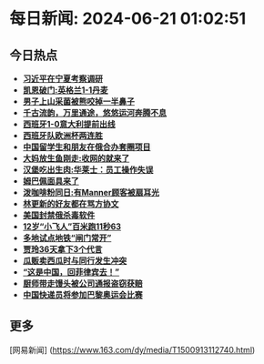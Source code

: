 
# 每日新闻: 2024-06-21 01:02:51
## 今日热点

- **[习近平在宁夏考察调研](https://www.163.com/search?keyword=%E4%B9%A0%E8%BF%91%E5%B9%B3%E5%9C%A8%E5%AE%81%E5%A4%8F%E8%80%83%E5%AF%9F%E8%B0%83%E7%A0%94)**
- **[凯恩破门:英格兰1-1丹麦](https://www.163.com/search?keyword=%E5%87%AF%E6%81%A9%E7%A0%B4%E9%97%A8+%E8%8B%B1%E6%A0%BC%E5%85%B01-1%E4%B8%B9%E9%BA%A6)**
- **[男子上山采菌被熊咬掉一半鼻子](https://www.163.com/search?keyword=%E7%94%B7%E5%AD%90%E4%B8%8A%E5%B1%B1%E9%87%87%E8%8F%8C%E8%A2%AB%E7%86%8A%E5%92%AC%E6%8E%89%E4%B8%80%E5%8D%8A%E9%BC%BB%E5%AD%90)**
- **[千古流韵，万里通途，悠悠运河奔腾不息](https://www.163.com/search?keyword=%E5%8D%83%E5%8F%A4%E6%B5%81%E9%9F%B5%EF%BC%8C%E4%B8%87%E9%87%8C%E9%80%9A%E9%80%94%EF%BC%8C%E6%82%A0%E6%82%A0%E8%BF%90%E6%B2%B3%E5%A5%94%E8%85%BE%E4%B8%8D%E6%81%AF)**
- **[西班牙1-0意大利提前出线](https://www.163.com/search?keyword=%E8%A5%BF%E7%8F%AD%E7%89%991-0%E6%84%8F%E5%A4%A7%E5%88%A9%E6%8F%90%E5%89%8D%E5%87%BA%E7%BA%BF)**
- **[西班牙队欧洲杯两连胜](https://www.163.com/search?keyword=%E8%A5%BF%E7%8F%AD%E7%89%99%E9%98%9F%E6%AC%A7%E6%B4%B2%E6%9D%AF%E4%B8%A4%E8%BF%9E%E8%83%9C)**
- **[中国留学生和朋友在俄合办套圈项目](https://www.163.com/search?keyword=%E4%B8%AD%E5%9B%BD%E7%95%99%E5%AD%A6%E7%94%9F%E5%92%8C%E6%9C%8B%E5%8F%8B%E5%9C%A8%E4%BF%84%E5%90%88%E5%8A%9E%E5%A5%97%E5%9C%88%E9%A1%B9%E7%9B%AE)**
- **[大妈放生鱼刚走:收网的就来了](https://www.163.com/search?keyword=%E5%A4%A7%E5%A6%88%E6%94%BE%E7%94%9F%E9%B1%BC%E5%88%9A%E8%B5%B0+%E6%94%B6%E7%BD%91%E7%9A%84%E5%B0%B1%E6%9D%A5%E4%BA%86)**
- **[汉堡吃出生肉:华莱士：员工操作失误](https://www.163.com/search?keyword=%E6%B1%89%E5%A0%A1%E5%90%83%E5%87%BA%E7%94%9F%E8%82%89+%E5%8D%8E%E8%8E%B1%E5%A3%AB%EF%BC%9A%E5%91%98%E5%B7%A5%E6%93%8D%E4%BD%9C%E5%A4%B1%E8%AF%AF)**
- **[姆巴佩面具来了](https://www.163.com/search?keyword=%E5%A7%86%E5%B7%B4%E4%BD%A9%E9%9D%A2%E5%85%B7%E6%9D%A5%E4%BA%86)**
- **[泼咖啡粉同日:有Manner顾客被扇耳光](https://www.163.com/search?keyword=%E6%B3%BC%E5%92%96%E5%95%A1%E7%B2%89%E5%90%8C%E6%97%A5+%E6%9C%89Manner%E9%A1%BE%E5%AE%A2%E8%A2%AB%E6%89%87%E8%80%B3%E5%85%89)**
- **[林更新的好友都在骂方协文](https://www.163.com/search?keyword=%E6%9E%97%E6%9B%B4%E6%96%B0%E7%9A%84%E5%A5%BD%E5%8F%8B%E9%83%BD%E5%9C%A8%E9%AA%82%E6%96%B9%E5%8D%8F%E6%96%87)**
- **[美国封禁俄杀毒软件](https://www.163.com/search?keyword=%E7%BE%8E%E5%9B%BD%E5%B0%81%E7%A6%81%E4%BF%84%E6%9D%80%E6%AF%92%E8%BD%AF%E4%BB%B6)**
- **[12岁“小飞人”百米跑11秒63](https://www.163.com/search?keyword=12%E5%B2%81%E2%80%9C%E5%B0%8F%E9%A3%9E%E4%BA%BA%E2%80%9D%E7%99%BE%E7%B1%B3%E8%B7%9111%E7%A7%9263)**
- **[多地试点地铁“闸门常开”](https://www.163.com/search?keyword=%E5%A4%9A%E5%9C%B0%E8%AF%95%E7%82%B9%E5%9C%B0%E9%93%81%E2%80%9C%E9%97%B8%E9%97%A8%E5%B8%B8%E5%BC%80%E2%80%9D)**
- **[贾玲36天拿下3个代言](https://www.163.com/search?keyword=%E8%B4%BE%E7%8E%B236%E5%A4%A9%E6%8B%BF%E4%B8%8B3%E4%B8%AA%E4%BB%A3%E8%A8%80)**
- **[瓜贩卖西瓜时与同行发生冲突](https://www.163.com/search?keyword=%E7%93%9C%E8%B4%A9%E5%8D%96%E8%A5%BF%E7%93%9C%E6%97%B6%E4%B8%8E%E5%90%8C%E8%A1%8C%E5%8F%91%E7%94%9F%E5%86%B2%E7%AA%81)**
- **[“这是中国，回菲律宾去！”](https://www.163.com/search?keyword=%E2%80%9C%E8%BF%99%E6%98%AF%E4%B8%AD%E5%9B%BD%EF%BC%8C%E5%9B%9E%E8%8F%B2%E5%BE%8B%E5%AE%BE%E5%8E%BB%EF%BC%81%E2%80%9D)**
- **[厨师带走馒头被公司通报盗窃获赔](https://www.163.com/search?keyword=%E5%8E%A8%E5%B8%88%E5%B8%A6%E8%B5%B0%E9%A6%92%E5%A4%B4%E8%A2%AB%E5%85%AC%E5%8F%B8%E9%80%9A%E6%8A%A5%E7%9B%97%E7%AA%83%E8%8E%B7%E8%B5%94)**
- **[中国快递员将参加巴黎奥运会比赛](https://www.163.com/search?keyword=%E4%B8%AD%E5%9B%BD%E5%BF%AB%E9%80%92%E5%91%98%E5%B0%86%E5%8F%82%E5%8A%A0%E5%B7%B4%E9%BB%8E%E5%A5%A5%E8%BF%90%E4%BC%9A%E6%AF%94%E8%B5%9B)**

## 更多
[网易新闻] (https://www.163.com/dy/media/T1500913112740.html)
